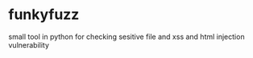 # funkyfuzz
small tool in python for checking sesitive file and xss and html injection vulnerability
